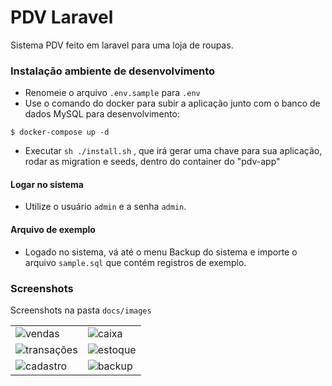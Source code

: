 # PDV Laravel

Sistema PDV feito em laravel para uma loja de roupas.

### Instalação ambiente de desenvolvimento
 - Renomeie o arquivo `.env.sample` para `.env`
 - Use o comando do docker para subir a aplicação junto com o banco de dados MySQL para desenvolvimento: 
 
`$ docker-compose up -d`

 - Executar `sh ./install.sh` , que irá gerar uma chave para sua aplicação, rodar as migration e seeds, dentro do container do "pdv-app" 

#### Logar no sistema 
 - Utilize  o usuário `admin` e a senha `admin`.

#### Arquivo de exemplo
- Logado no sistema, vá até o menu Backup do sistema e importe o arquivo `sample.sql` que contém registros de exemplo.


### Screenshots

Screenshots na pasta `docs/images`

|                                                |                                             |
| ---------------------------------------------- | ------------------------------------------- |
| ![vendas](https://i.imgur.com/vGh9wj0.png)     | ![caixa](https://i.imgur.com/PFqmr77.png)   |
| ![transações](https://i.imgur.com/cSqW5BF.png) | ![estoque](https://i.imgur.com/phDts5N.png) |
| ![cadastro](https://i.imgur.com/4qBqBOD.png)   | ![backup](https://i.imgur.com/0VR9AJM.png)  |"# PDVlaravel" 
